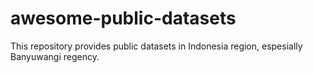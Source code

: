 # awesome-public-datasets
This repository provides public datasets in Indonesia region, espesially Banyuwangi regency.

